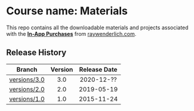 # Course name: Materials

This repo contains all the downloadable materials and projects associated with the **[In-App Purchases](https://www.raywenderlich.com/1304447-in-app-purchases)** from [raywenderlich.com](https://www.raywenderlich.com).

## Release History

| Branch                                                                                 | Version | Release Date |
| -------------------------------------------------------------------------------------- |:-------:|:------------:|
| [versions/3.0](https://github.com/raywenderlich/video-iap-materials/tree/versions/3.0) | 3.0     | 2020-12-??   |
| [versions/2.0](https://github.com/raywenderlich/video-iap-materials/tree/versions/2.0) | 2.0     | 2019-05-19   |
| [versions/1.0](https://github.com/raywenderlich/video-iap-materials/tree/versions/1.0) | 1.0     | 2015-11-24   |
